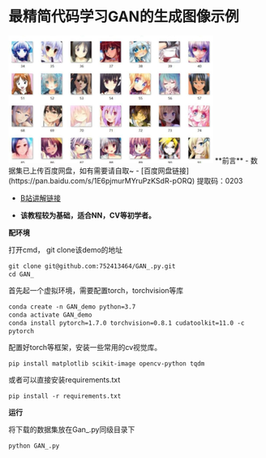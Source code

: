 # 最精简代码学习GAN的生成图像示例
<img src = "809325722_cover.jpg" width= "80%">
**前言**
- 数据集已上传百度网盘，如有需要请自取~
- [百度网盘链接](https://pan.baidu.com/s/1E6pjmurMYruPzKSdR-pORQ) 
提取码：0203

- [B站讲解链接](https://www.bilibili.com/video/BV1934y1r7jc)

- **该教程较为基础，适合NN，CV等初学者。** 

**配环境**

打开cmd， git clone该demo的地址
```
git clone git@github.com:752413464/GAN_.py.git
cd GAN_
```
首先起一个虚拟环境，需要配置torch，torchvision等库
```
conda create -n GAN_demo python=3.7
conda activate GAN_demo
conda install pytorch=1.7.0 torchvision=0.8.1 cudatoolkit=11.0 -c pytorch
```
配置好torch等框架，安装一些常用的cv视觉库。
```
pip install matplotlib scikit-image opencv-python tqdm 
```
或者可以直接安装requirements.txt
```
pip install -r requirements.txt
``` 
**运行**

将下载的数据集放在Gan_.py同级目录下
```
python GAN_.py
```

